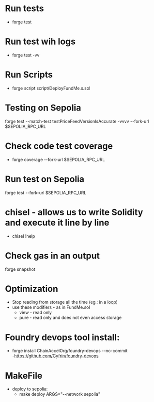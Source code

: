 # Run tests
- forge test

# Run test wih logs
- forge test -vv

# Run Scripts
- forge script script/DeployFundMe.s.sol

# Testing on Sepolia
forge test --match-test testPriceFeedVersionIsAccurate -vvvv --fork-url $SEPOLIA_RPC_URL

# Check code test coverage
- forge coverage --fork-url $SEPOLIA_RPC_URL

# Run test on Sepolia
forge test --fork-url $SEPOLIA_RPC_URL

# chisel - allows us to write Solidity and execute it line by line
- chisel
    !help

# Check gas in an output
forge snapshot

# Optimization
- Stop reading from storage all the time (eg.: in a loop)
- use these modifiers - as in FundMe.sol
    - view - read only
    - pure - read only and does not even access storage


# Foundry devops tool install:
- forge install ChainAccelOrg/foundry-devops --no-commit   
-https://github.com/Cyfrin/foundry-devops


# MakeFile
- deploy to sepolia:
    - make deploy ARGS="--network sepolia"







